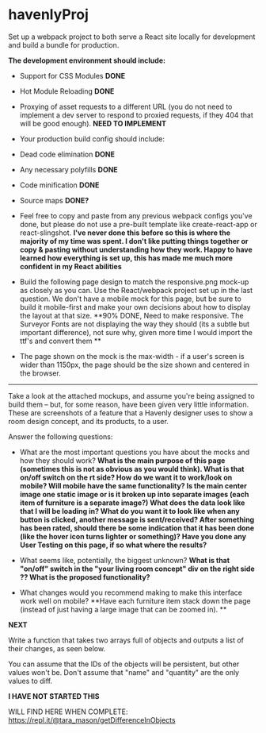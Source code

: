 # havenlyProj
Set up a webpack project to both serve a React site locally for development and build a bundle for production.

**The development environment should include:**

* Support for CSS Modules **DONE**

* Hot Module Reloading **DONE**

* Proxying of asset requests to a different URL (you do not need to implement a dev server to respond to proxied requests, if they 404 that will be good enough). **NEED TO IMPLEMENT**

* Your production build config should include:

* Dead code elimination **DONE**

* Any necessary polyfills **DONE**

* Code minification **DONE**

* Source maps **DONE?**

* Feel free to copy and paste from any previous webpack configs you've done, but please do not use a pre-built template like create-react-app or react-slingshot.
**I've never done this before so this is where the majority of my time was spent. I don't like putting things together or copy & pasting without understanding how they work. Happy to have learned how everything is set up, this has made me much more confident in my React abilities**


* Build the following page design to match the responsive.png mock-up as closely as you can. Use the React/webpack project set up in the last question. We don't have a mobile mock for this page, but be sure to build it mobile-first and make your own decisions about how to display the layout at that size. **90% DONE, Need to make responsive. The Surveyor Fonts are not displaying the way they should (its a subtle but important difference), not sure why, given more time I would import the ttf's and convert them **  

* The page shown on the mock is the max-width - if a user's screen is wider than 1150px, the page should be the size shown and centered in the browser.

****

Take a look at the attached mockups, and assume you're being assigned to build them – but, for some reason, have been given very little information. These are screenshots of a feature that a Havenly designer uses to show a room design concept, and its products, to a user.

Answer the following questions:

* What are the most important questions you have about the mocks and how they should work?
**What is the main purpose of this page (sometimes this is not as obvious as you would think).  What is that on/off switch on the rt side? How do we want it to work/look on mobile?  Will mobile have the same functionality?  Is the main center image one static image or is it broken up into separate images (each item of furniture is a separate image?)  What does the data look like that I will be loading in? What do you want it to look like when any button is clicked, another message is sent/received? After something has been rated, should there be some indication that it has been done (like the hover icon turns lighter or something)? Have you done any User Testing on this page, if so what where the results?**

* What seems like, potentially, the biggest unknown?
**What is that "on/off" switch in the "your living room concept" div on the right side ?? What is the proposed functionality?**

* What changes would you recommend making to make this interface work well on mobile?
**Have each furniture item stack down the page (instead of just having a large image that can be zoomed in). **

**NEXT**

Write a function that takes two arrays full of objects and outputs a list of their changes, as seen below.

You can assume that the IDs of the objects will be persistent, but other values won't be. Don't assume that "name" and "quantity" are the only values to diff.

**I HAVE NOT STARTED THIS**

WILL FIND HERE WHEN COMPLETE: https://repl.it/@tara_mason/getDifferenceInObjects


